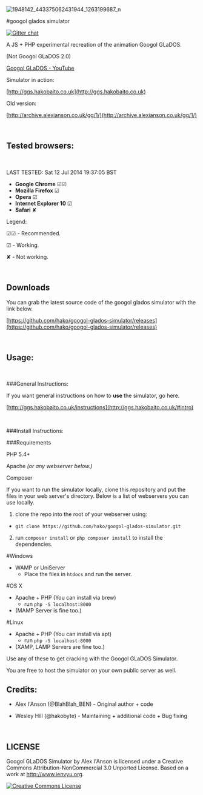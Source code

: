 ![1948142_443375062431944_1263199687_n](https://cloud.githubusercontent.com/assets/2040416/3561932/b0586d94-09d8-11e4-919c-3ab821165d4e.png)

#googol glados simulator

[![Gitter chat](https://badges.gitter.im/hako/googol-glados-simulator.png)](https://gitter.im/hako/googol-glados-simulator)

A JS + PHP experimental recreation of the animation Googol GLaDOS.

(Not Googol GLaDOS 2.0)

[Googol GLaDOS - YouTube](http://www.youtube.com/watch?v=sDhc4mKtMkU)

Simulator in action:

[http://ggs.hakobaito.co.uk](http://ggs.hakobaito.co.uk)

Old version:

[http://archive.alexianson.co.uk/gg/1/](http://archive.alexianson.co.uk/gg/1/)

<br>


Tested browsers:
-
<br>

  LAST TESTED: Sat 12 Jul 2014 19:37:05 BST

 + **Google Chrome** ☑☑
 + **Mozilla Firefox** ☑
 + **Opera** ☑
 + **Internet Explorer 10** ☑
 + **Safari** ✘  

Legend:


☑☑ - Recommended.

☑ - Working.

✘ - Not working.
 
<br>


Downloads
-

You can grab the latest source code of the googol glados simulator with the link below.

[https://github.com/hako/googol-glados-simulator/releases](https://github.com/hako/googol-glados-simulator/releases)

<br>


Usage:
-

<br>

###General Instructions:

If you want general instructions on how to **use** the simulator, go here.

[http://ggs.hakobaito.co.uk/instructions](http://ggs.hakobaito.co.uk/#intro)

<br>

###Install Instructions:

###Requirements

PHP 5.4+

Apache _(or any webserver below.)_

Composer

If you want to run the simulator locally, clone this repository and put the files in your web server's directory. Below is a list of webservers you can use locally.

1. clone the repo into the root of your webserver using: 
 + `git clone https://github.com/hako/googol-glados-simulator.git`

2. run `composer install` or `php composer install` to install the dependencies.

#Windows 
+ WAMP or UniServer
	+ Place the files in `htdocs` and run the server.

#OS X

+ Apache + PHP (You can install via brew)
	+ run `php -S localhost:8000`
+ (MAMP Server is fine too.)


#Linux

+ Apache + PHP (You can install via apt)
	+ run `php -S localhost:8000`
+ (XAMP, LAMP Servers are fine too.)
	
Use any of these to get cracking with the Googol GLaDOS Simulator.

You are free to host the simulator on your own public server as well.


Credits:
-

+ Alex I'Anson (@BlahBlah_BEN) - Original author + code

+ Wesley Hill (@hakobyte) - Maintaining + additional code + Bug fixing

<br>


LICENSE
-

Googol GLaDOS Simulator by Alex I'Anson is licensed under a Creative Commons Attribution-NonCommercial 3.0 Unported License.
Based on a work at http://www.ienvyu.org.

<a rel="license" href="http://creativecommons.org/licenses/by-nc/3.0/"><img alt="Creative Commons License" style="border-width:0" src="http://i.creativecommons.org/l/by-nc/3.0/80x15.png" /></a>
